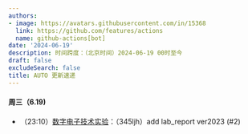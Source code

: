 ```yaml
---
authors:
- image: https://avatars.githubusercontent.com/in/15368
  link: https://github.com/features/actions
  name: github-actions[bot]
date: '2024-06-19'
description: 时间跨度：（北京时间）2024-06-19 00时至今
draft: false
excludeSearch: false
title: AUTO 更新速递
---
```


#### 周三（6.19) 

- （23:10）[数字电子技术实验](https://github.com/HITSZ-OpenAuto/EE1010)：（345ljh）add lab_report ver2023 (#2)

